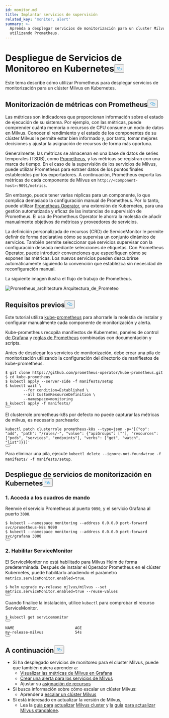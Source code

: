 ```yaml
---
id: monitor.md
title: Implantar servicios de supervisión
related_key: 'monitor, alert'
summary: >-
  Aprenda a desplegar servicios de monitorización para un cluster Milvus
  utilizando Prometheus.
---
```

<h1 id="Deploying-Monitoring-Services-on-Kubernetes" class="common-anchor-header">Despliegue de Servicios de Monitoreo en Kubernetes<button data-href="#Deploying-Monitoring-Services-on-Kubernetes" class="anchor-icon" translate="no">
      <svg translate="no"
        aria-hidden="true"
        focusable="false"
        height="20"
        version="1.1"
        viewBox="0 0 16 16"
        width="16"
      >
        <path
          fill="#0092E4"
          fill-rule="evenodd"
          d="M4 9h1v1H4c-1.5 0-3-1.69-3-3.5S2.55 3 4 3h4c1.45 0 3 1.69 3 3.5 0 1.41-.91 2.72-2 3.25V8.59c.58-.45 1-1.27 1-2.09C10 5.22 8.98 4 8 4H4c-.98 0-2 1.22-2 2.5S3 9 4 9zm9-3h-1v1h1c1 0 2 1.22 2 2.5S13.98 12 13 12H9c-.98 0-2-1.22-2-2.5 0-.83.42-1.64 1-2.09V6.25c-1.09.53-2 1.84-2 3.25C6 11.31 7.55 13 9 13h4c1.45 0 3-1.69 3-3.5S14.5 6 13 6z"
        ></path>
      </svg>
    </button></h1><p>Este tema describe cómo utilizar Prometheus para desplegar servicios de monitorización para un clúster Milvus en Kubernetes.</p>
<h2 id="Monitor-metrics-with-Prometheus" class="common-anchor-header">Monitorización de métricas con Prometheus<button data-href="#Monitor-metrics-with-Prometheus" class="anchor-icon" translate="no">
      <svg translate="no"
        aria-hidden="true"
        focusable="false"
        height="20"
        version="1.1"
        viewBox="0 0 16 16"
        width="16"
      >
        <path
          fill="#0092E4"
          fill-rule="evenodd"
          d="M4 9h1v1H4c-1.5 0-3-1.69-3-3.5S2.55 3 4 3h4c1.45 0 3 1.69 3 3.5 0 1.41-.91 2.72-2 3.25V8.59c.58-.45 1-1.27 1-2.09C10 5.22 8.98 4 8 4H4c-.98 0-2 1.22-2 2.5S3 9 4 9zm9-3h-1v1h1c1 0 2 1.22 2 2.5S13.98 12 13 12H9c-.98 0-2-1.22-2-2.5 0-.83.42-1.64 1-2.09V6.25c-1.09.53-2 1.84-2 3.25C6 11.31 7.55 13 9 13h4c1.45 0 3-1.69 3-3.5S14.5 6 13 6z"
        ></path>
      </svg>
    </button></h2><p>Las métricas son indicadores que proporcionan información sobre el estado de ejecución de su sistema. Por ejemplo, con las métricas, puede comprender cuánta memoria o recursos de CPU consume un nodo de datos en Milvus. Conocer el rendimiento y el estado de los componentes de su clúster Milvus le permite estar bien informado y, por tanto, tomar mejores decisiones y ajustar la asignación de recursos de forma más oportuna.</p>
<p>Generalmente, las métricas se almacenan en una base de datos de series temporales (TSDB), como <a href="https://prometheus.io/">Prometheus</a>, y las métricas se registran con una marca de tiempo. En el caso de la supervisión de los servicios de Milvus, puede utilizar Prometheus para extraer datos de los puntos finales establecidos por los exportadores. A continuación, Prometheus exporta las métricas de cada componente de Milvus en <code translate="no">http://&lt;component-host&gt;:9091/metrics</code>.</p>
<p>Sin embargo, puede tener varias réplicas para un componente, lo que complica demasiado la configuración manual de Prometheus. Por lo tanto, puede utilizar <a href="https://github.com/prometheus-operator/prometheus-operator">Prometheus Operator</a>, una extensión de Kubernetes, para una gestión automatizada y eficaz de las instancias de supervisión de Prometheus. El uso de Prometheus Operator le ahorra la molestia de añadir manualmente objetivos de métricas y proveedores de servicios.</p>
<p>La definición personalizada de recursos (CRD) de ServiceMonitor le permite definir de forma declarativa cómo se supervisa un conjunto dinámico de servicios. También permite seleccionar qué servicios supervisar con la configuración deseada mediante selecciones de etiquetas. Con Prometheus Operator, puede introducir convenciones que especifiquen cómo se exponen las métricas. Los nuevos servicios pueden descubrirse automáticamente siguiendo la convención que establezca sin necesidad de reconfiguración manual.</p>
<p>La siguiente imagen ilustra el flujo de trabajo de Prometheus.</p>
<p>
  
   <span class="img-wrapper"> <img translate="no" src="/docs/v2.4.x/assets/prometheus_architecture.png" alt="Prometheus_architecture" class="doc-image" id="prometheus_architecture" />
   </span> <span class="img-wrapper"> <span>Arquitectura_de_Prometeo</span> </span></p>
<h2 id="Prerequisites" class="common-anchor-header">Requisitos previos<button data-href="#Prerequisites" class="anchor-icon" translate="no">
      <svg translate="no"
        aria-hidden="true"
        focusable="false"
        height="20"
        version="1.1"
        viewBox="0 0 16 16"
        width="16"
      >
        <path
          fill="#0092E4"
          fill-rule="evenodd"
          d="M4 9h1v1H4c-1.5 0-3-1.69-3-3.5S2.55 3 4 3h4c1.45 0 3 1.69 3 3.5 0 1.41-.91 2.72-2 3.25V8.59c.58-.45 1-1.27 1-2.09C10 5.22 8.98 4 8 4H4c-.98 0-2 1.22-2 2.5S3 9 4 9zm9-3h-1v1h1c1 0 2 1.22 2 2.5S13.98 12 13 12H9c-.98 0-2-1.22-2-2.5 0-.83.42-1.64 1-2.09V6.25c-1.09.53-2 1.84-2 3.25C6 11.31 7.55 13 9 13h4c1.45 0 3-1.69 3-3.5S14.5 6 13 6z"
        ></path>
      </svg>
    </button></h2><p>Este tutorial utiliza <a href="https://github.com/prometheus-operator/kube-prometheus">kube-prometheus</a> para ahorrarle la molestia de instalar y configurar manualmente cada componente de monitorización y alerta.</p>
<p>Kube-prometheus recopila manifiestos de Kubernetes, paneles de control <a href="http://grafana.com/">de Grafana</a> y <a href="https://prometheus.io/docs/prometheus/latest/configuration/recording_rules/">reglas de Prometheus</a> combinadas con documentación y scripts.</p>
<p>Antes de desplegar los servicios de monitorización, debe crear una pila de monitorización utilizando la configuración del directorio de manifiestos de kube-prometheus.</p>
<pre><code translate="no">$ git <span class="hljs-built_in">clone</span> https://github.com/prometheus-operator/kube-prometheus.git
$ <span class="hljs-built_in">cd</span> kube-prometheus
$ kubectl apply --server-side -f manifests/setup
$ kubectl <span class="hljs-built_in">wait</span> \
        --<span class="hljs-keyword">for</span> condition=Established \
        --all CustomResourceDefinition \
        --namespace=monitoring
$ kubectl apply -f manifests/
<button class="copy-code-btn"></button></code></pre>
<div class="alert note">
El clusterrole prometheus-k8s por defecto no puede capturar las métricas de milvus, es necesario parchearlo:</div>
<pre><code translate="no" class="language-bash">kubectl patch clusterrole prometheus-k8s --<span class="hljs-built_in">type</span>=json -p=<span class="hljs-string">&#x27;[{&quot;op&quot;: &quot;add&quot;, &quot;path&quot;: &quot;/rules/-&quot;, &quot;value&quot;: {&quot;apiGroups&quot;: [&quot;&quot;], &quot;resources&quot;: [&quot;pods&quot;, &quot;services&quot;, &quot;endpoints&quot;], &quot;verbs&quot;: [&quot;get&quot;, &quot;watch&quot;, &quot;list&quot;]}}]&#x27;</span>
<button class="copy-code-btn"></button></code></pre>
<p>Para eliminar una pila, ejecute <code translate="no">kubectl delete --ignore-not-found=true -f manifests/ -f manifests/setup</code>.</p>
<h2 id="Deploy-monitoring-services-on-Kubernetes" class="common-anchor-header">Despliegue de servicios de monitorización en Kubernetes<button data-href="#Deploy-monitoring-services-on-Kubernetes" class="anchor-icon" translate="no">
      <svg translate="no"
        aria-hidden="true"
        focusable="false"
        height="20"
        version="1.1"
        viewBox="0 0 16 16"
        width="16"
      >
        <path
          fill="#0092E4"
          fill-rule="evenodd"
          d="M4 9h1v1H4c-1.5 0-3-1.69-3-3.5S2.55 3 4 3h4c1.45 0 3 1.69 3 3.5 0 1.41-.91 2.72-2 3.25V8.59c.58-.45 1-1.27 1-2.09C10 5.22 8.98 4 8 4H4c-.98 0-2 1.22-2 2.5S3 9 4 9zm9-3h-1v1h1c1 0 2 1.22 2 2.5S13.98 12 13 12H9c-.98 0-2-1.22-2-2.5 0-.83.42-1.64 1-2.09V6.25c-1.09.53-2 1.84-2 3.25C6 11.31 7.55 13 9 13h4c1.45 0 3-1.69 3-3.5S14.5 6 13 6z"
        ></path>
      </svg>
    </button></h2><h3 id="1-Access-the-dashboards" class="common-anchor-header">1. Acceda a los cuadros de mando</h3><p>Reenvíe el servicio Prometheus al puerto <code translate="no">9090</code>, y el servicio Grafana al puerto <code translate="no">3000</code>.</p>
<pre><code translate="no">$ kubectl --namespace monitoring --address 0.0.0.0 port-forward svc/prometheus-k8s 9090
$ kubectl --namespace monitoring --address 0.0.0.0 port-forward svc/grafana 3000
<button class="copy-code-btn"></button></code></pre>
<h3 id="2-Enable-ServiceMonitor" class="common-anchor-header">2. Habilitar ServiceMonitor</h3><p>El ServiceMonitor no está habilitado para Milvus Helm de forma predeterminada. Después de instalar el Operador Prometheus en el clúster Kubernetes, puede habilitarlo añadiendo el parámetro <code translate="no">metrics.serviceMonitor.enabled=true</code>.</p>
<pre><code translate="no">$ helm upgrade my-release milvus/milvus --<span class="hljs-built_in">set</span> metrics.serviceMonitor.enabled=<span class="hljs-literal">true</span> --reuse-values
<button class="copy-code-btn"></button></code></pre>
<p>Cuando finalice la instalación, utilice <code translate="no">kubectl</code> para comprobar el recurso ServiceMonitor.</p>
<pre><code translate="no">$ kubectl <span class="hljs-keyword">get</span> servicemonitor
<button class="copy-code-btn"></button></code></pre>
<pre><code translate="no">NAME                           AGE
my-release-milvus              54s
<button class="copy-code-btn"></button></code></pre>
<h2 id="Whats-next" class="common-anchor-header">A continuación<button data-href="#Whats-next" class="anchor-icon" translate="no">
      <svg translate="no"
        aria-hidden="true"
        focusable="false"
        height="20"
        version="1.1"
        viewBox="0 0 16 16"
        width="16"
      >
        <path
          fill="#0092E4"
          fill-rule="evenodd"
          d="M4 9h1v1H4c-1.5 0-3-1.69-3-3.5S2.55 3 4 3h4c1.45 0 3 1.69 3 3.5 0 1.41-.91 2.72-2 3.25V8.59c.58-.45 1-1.27 1-2.09C10 5.22 8.98 4 8 4H4c-.98 0-2 1.22-2 2.5S3 9 4 9zm9-3h-1v1h1c1 0 2 1.22 2 2.5S13.98 12 13 12H9c-.98 0-2-1.22-2-2.5 0-.83.42-1.64 1-2.09V6.25c-1.09.53-2 1.84-2 3.25C6 11.31 7.55 13 9 13h4c1.45 0 3-1.69 3-3.5S14.5 6 13 6z"
        ></path>
      </svg>
    </button></h2><ul>
<li>Si ha desplegado servicios de monitoreo para el cluster Milvus, puede que también quiera aprender a:<ul>
<li><a href="/docs/es/v2.4.x/visualize.md">Visualizar las métricas de Milvus en Grafana</a></li>
<li><a href="/docs/es/v2.4.x/alert.md">Crear una alerta para los servicios de Milvus</a></li>
<li>Ajustar su <a href="/docs/es/v2.4.x/allocate.md">asignación de recursos</a></li>
</ul></li>
<li>Si busca información sobre cómo escalar un clúster Milvus:<ul>
<li>Aprender a <a href="/docs/es/v2.4.x/scaleout.md">escalar un clúster Milvus</a></li>
</ul></li>
<li>Si está interesado en actualizar la versión de Milvus,<ul>
<li>Lea la <a href="/docs/es/v2.4.x/upgrade_milvus_cluster-operator.md">guía para</a> <a href="/docs/es/v2.4.x/upgrade_milvus_standalone-operator.md">actualizar</a> <a href="/docs/es/v2.4.x/upgrade_milvus_cluster-operator.md">Milvus cluster</a> y <a href="/docs/es/v2.4.x/upgrade_milvus_standalone-operator.md">la</a> <a href="/docs/es/v2.4.x/upgrade_milvus_cluster-operator.md">guía</a> <a href="/docs/es/v2.4.x/upgrade_milvus_standalone-operator.md">para actualizar Milvus standalone</a>.</li>
</ul></li>
</ul>
